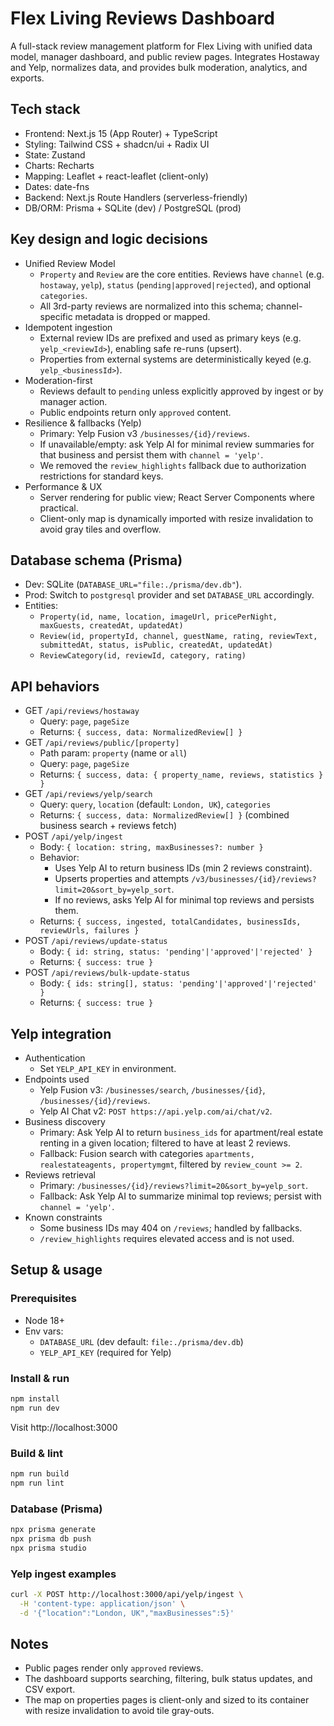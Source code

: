 # Flex Living Reviews Dashboard

A full-stack review management platform for Flex Living with unified data model, manager dashboard, and public review pages. Integrates Hostaway and Yelp, normalizes data, and provides bulk moderation, analytics, and exports.

## Tech stack

- Frontend: Next.js 15 (App Router) + TypeScript
- Styling: Tailwind CSS + shadcn/ui + Radix UI
- State: Zustand
- Charts: Recharts
- Mapping: Leaflet + react-leaflet (client-only)
- Dates: date-fns
- Backend: Next.js Route Handlers (serverless-friendly)
- DB/ORM: Prisma + SQLite (dev) / PostgreSQL (prod)

## Key design and logic decisions

- Unified Review Model
  - `Property` and `Review` are the core entities. Reviews have `channel` (e.g. `hostaway`, `yelp`), `status` (`pending|approved|rejected`), and optional `categories`.
  - All 3rd-party reviews are normalized into this schema; channel-specific metadata is dropped or mapped.
- Idempotent ingestion
  - External review IDs are prefixed and used as primary keys (e.g. `yelp_<reviewId>`), enabling safe re-runs (upsert).
  - Properties from external systems are deterministically keyed (e.g. `yelp_<businessId>`).
- Moderation-first
  - Reviews default to `pending` unless explicitly approved by ingest or by manager action.
  - Public endpoints return only `approved` content.
- Resilience & fallbacks (Yelp)
  - Primary: Yelp Fusion v3 `/businesses/{id}/reviews`.
  - If unavailable/empty: ask Yelp AI for minimal review summaries for that business and persist them with `channel = 'yelp'`.
  - We removed the `review_highlights` fallback due to authorization restrictions for standard keys.
- Performance & UX
  - Server rendering for public view; React Server Components where practical.
  - Client-only map is dynamically imported with resize invalidation to avoid gray tiles and overflow.

## Database schema (Prisma)

- Dev: SQLite (`DATABASE_URL="file:./prisma/dev.db"`).
- Prod: Switch to `postgresql` provider and set `DATABASE_URL` accordingly.
- Entities:
  - `Property(id, name, location, imageUrl, pricePerNight, maxGuests, createdAt, updatedAt)`
  - `Review(id, propertyId, channel, guestName, rating, reviewText, submittedAt, status, isPublic, createdAt, updatedAt)`
  - `ReviewCategory(id, reviewId, category, rating)`

## API behaviors

- GET `/api/reviews/hostaway`
  - Query: `page`, `pageSize`
  - Returns: `{ success, data: NormalizedReview[] }`
- GET `/api/reviews/public/[property]`
  - Path param: `property` (name or `all`)
  - Query: `page`, `pageSize`
  - Returns: `{ success, data: { property_name, reviews, statistics } }`
- GET `/api/reviews/yelp/search`
  - Query: `query`, `location` (default: `London, UK`), `categories`
  - Returns: `{ success, data: NormalizedReview[] }` (combined business search + reviews fetch)
- POST `/api/yelp/ingest`
  - Body: `{ location: string, maxBusinesses?: number }`
  - Behavior:
    - Uses Yelp AI to return business IDs (min 2 reviews constraint).
    - Upserts properties and attempts `/v3/businesses/{id}/reviews?limit=20&sort_by=yelp_sort`.
    - If no reviews, asks Yelp AI for minimal top reviews and persists them.
  - Returns: `{ success, ingested, totalCandidates, businessIds, reviewUrls, failures }`
- POST `/api/reviews/update-status`
  - Body: `{ id: string, status: 'pending'|'approved'|'rejected' }`
  - Returns: `{ success: true }`
- POST `/api/reviews/bulk-update-status`
  - Body: `{ ids: string[], status: 'pending'|'approved'|'rejected' }`
  - Returns: `{ success: true }`

## Yelp integration

- Authentication
  - Set `YELP_API_KEY` in environment.
- Endpoints used
  - Yelp Fusion v3: `/businesses/search`, `/businesses/{id}`, `/businesses/{id}/reviews`.
  - Yelp AI Chat v2: `POST https://api.yelp.com/ai/chat/v2`.
- Business discovery
  - Primary: Ask Yelp AI to return `business_ids` for apartment/real estate renting in a given location; filtered to have at least 2 reviews.
  - Fallback: Fusion search with categories `apartments, realestateagents, propertymgmt`, filtered by `review_count >= 2`.
- Reviews retrieval
  - Primary: `/businesses/{id}/reviews?limit=20&sort_by=yelp_sort`.
  - Fallback: Ask Yelp AI to summarize minimal top reviews; persist with `channel = 'yelp'`.
- Known constraints
  - Some business IDs may 404 on `/reviews`; handled by fallbacks.
  - `/review_highlights` requires elevated access and is not used.

## Setup & usage

### Prerequisites
- Node 18+
- Env vars:
  - `DATABASE_URL` (dev default: `file:./prisma/dev.db`)
  - `YELP_API_KEY` (required for Yelp)

### Install & run
```bash
npm install
npm run dev
```
Visit http://localhost:3000

### Build & lint
```bash
npm run build
npm run lint
```

### Database (Prisma)
```bash
npx prisma generate
npx prisma db push
npx prisma studio
```

### Yelp ingest examples
```bash
curl -X POST http://localhost:3000/api/yelp/ingest \
  -H 'content-type: application/json' \
  -d '{"location":"London, UK","maxBusinesses":5}'
```

## Notes
- Public pages render only `approved` reviews.
- The dashboard supports searching, filtering, bulk status updates, and CSV export.
- The map on properties pages is client-only and sized to its container with resize invalidation to avoid tile gray-outs.

